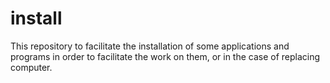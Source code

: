 # install
This repository to facilitate the installation of some applications and programs in order to facilitate the work on them, or in the case of replacing computer.

